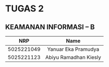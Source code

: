 # TUGAS 2
## KEAMANAN INFORMASI – B

|    NRP     |      Name      |
| :--------: | :------------: |
| 5025221049 | Yanuar Eka Pramudya |
| 5025221123  | Abiyu Ramadhan Kiesly |